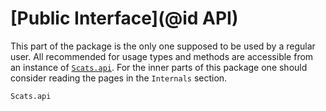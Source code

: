 # [Public Interface](@id API)

This part of the package is the only one supposed to be used by a regular user. All recommended for usage types and methods are accessible from an instance of [`Scats.api`](@ref). For the inner parts of this package one should consider reading the pages in the `Internals` section.

```@docs
Scats.api
```